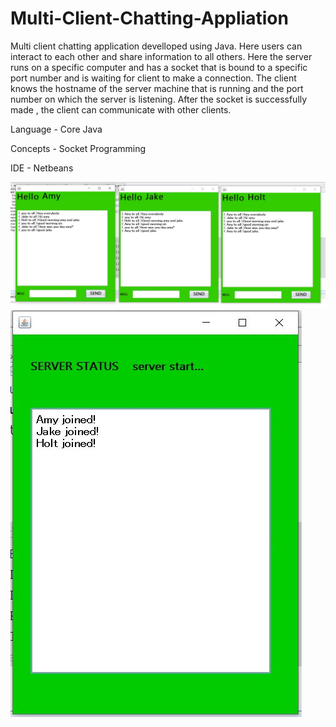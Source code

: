 # Multi-Client-Chatting-Appliation
Multi client chatting application develloped using Java. Here users can interact to each other and share information to all others.
Here the server runs on a specific computer and has a socket that is bound to a specific port number and is waiting for client to make a connection. The client knows the hostname of the server machine that is running and the port number on which the server is listening.
After the socket is successfully made , the client can communicate with other clients.

Language - Core Java

Concepts - Socket Programming

IDE - Netbeans

![](chat.JPG)
![](server.JPG)
